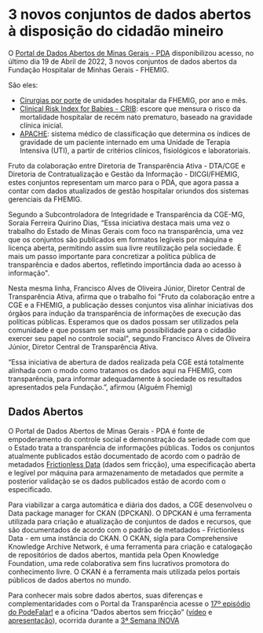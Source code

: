 3 novos conjuntos de dados abertos à disposição do cidadão mineiro
===

O [Portal de Dados Abertos de Minas Gerais - PDA](https://dados.mg.gov.br/) disponibilizou acesso, no último dia 19 de Abril de 2022, 3 novos conjuntos de dados abertos da Fundação Hospitalar de Minhas Gerais - FHEMIG.

São eles:

- [Cirurgias por porte](https://dados.mg.gov.br/dataset/cirurgias) de unidades hospitalar da FHEMIG, por ano e mês.
- [Clinical Risk Index for Babies - CRIB](https://dados.mg.gov.br/dataset/crib): escore que mensura o risco da mortalidade hospitalar de recém nato prematuro, baseado na gravidade clínica inicial.
- [APACHE](https://dados.mg.gov.br/dataset/apache): sistema médico de classificação que determina os índices de gravidade de um paciente internado em uma Unidade de Terapia Intensiva (UTI), a partir de critérios clínicos, fisiológicos e laboratoriais.

Fruto da colaboração entre Diretoria de Transparência Ativa - DTA/CGE e Diretoria de Contratualização e Gestão da Informação - DICGI/FHEMIG, estes conjuntos representam um marco para o PDA, que agora passa a contar com dados atualizados de gestão hospitalar oriundos dos sistemas gerenciais da FHEMIG.

Segundo a Subcontroladora de Integridade e Transparência da CGE-MG, Soraia Ferreira Quirino Dias, “Essa iniciativa destaca mais uma vez o trabalho do Estado de Minas Gerais com foco na transparência, uma vez que os conjuntos são publicados em formatos legíveis por máquina e licença aberta, permitindo assim sua livre reutilização pela sociedade. É mais um passo importante para concretizar a política pública de transparência e dados abertos, refletindo importância dada ao acesso à informação".

Nesta mesma linha, Francisco Alves de Oliveira Júnior, Diretor Central de Transparência Ativa, afirma que o trabalho foi "Fruto da colaboração entre a CGE e a FHEMIG, a publicação desses conjuntos visa alinhar iniciativas dos órgãos para indução da transparência de informações de execução das políticas públicas. Esperamos que os dados possam ser utilizados pela comunidade e que possam ser mais uma possibilidade para o cidadão exercer seu papel no controle social", segundo Francisco Alves de Oliveira Júnior, Diretor Central de Transparência Ativa.

“Essa iniciativa de abertura de dados realizada pela CGE está totalmente alinhada com o modo como tratamos os dados aqui na FHEMIG, com transparência, para informar adequadamente à sociedade os resultados apresentados pela Fundação.”, afirmou (Alguém Fhemig)

## Dados Abertos

O Portal de Dados Abertos de Minas Gerais - PDA é fonte de empoderamento do controle social e demonstração da seriedade com que o Estado trata a transparência de informações públicas. Todos os conjuntos atualmente publicados estão documentado de acordo com o padrão de metadados [Frictionless Data](https://frictionlessdata.io/) (dados sem fricção), uma especificação aberta e legível por máquina para armazenamento de metadados que permite a posterior validação se os dados publicados estão de acordo com o especificado.

Para viabilizar a carga automática e diária dos dados, a CGE desenvolveu o Data package manager for CKAN (DPCKAN). O DPCKAN é uma ferramenta utilizada para criação e atualização de conjuntos de dados e recursos, que são documentados de acordo com o padrão de metadados - Frictionless Data - em uma instância do CKAN. O CKAN, sigla para Comprehensive Knowledge Archive Network, é uma ferramenta para criação e catalogação de repositórios de dados abertos, mantida pela Open Knowledge Foundation, uma rede colaborativa sem fins lucrativos promotora do conhecimento livre. O CKAN é a ferramenta mais utilizada pelos portais públicos de dados abertos no mundo.

Para conhecer mais sobre dados abertos, suas diferenças e complementaridades com o Portal da Transparência acesse o [17º episódio do PodeFalar!](https://www.youtube.com/watch?v=uFdYbIc_4ws) e a oficina “Dados abertos sem fricção” ([vídeo](https://www.youtube.com/watch?v=tZ0bmlnqMuY) e [apresentação](https://ead.prodemge.gov.br/pluginfile.php/19736/mod_resource/content/2/Dados%20Abertos%20sem%20friccao-DCTA-CGE.pdf)), ocorrida durante a [3ª Semana INOVA](https://www.inova.mg.gov.br/)